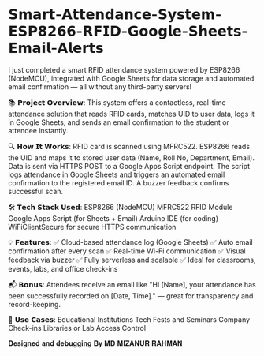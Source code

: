# 𝗦𝗺𝗮𝗿𝘁-𝗔𝘁𝘁𝗲𝗻𝗱𝗮𝗻𝗰𝗲-𝗦𝘆𝘀𝘁𝗲𝗺-𝗘𝗦𝗣𝟴𝟮𝟲𝟲-𝗥𝗙𝗜𝗗-𝗚𝗼𝗼𝗴𝗹𝗲-𝗦𝗵𝗲𝗲𝘁𝘀-𝗘𝗺𝗮𝗶𝗹-𝗔𝗹𝗲𝗿𝘁𝘀

I just completed a smart RFID attendance system powered by ESP8266 (NodeMCU), integrated with Google Sheets for data storage and automated email confirmation — all without any third-party servers!

📚 𝗣𝗿𝗼𝗷𝗲𝗰𝘁 𝗢𝘃𝗲𝗿𝘃𝗶𝗲𝘄:
This system offers a contactless, real-time attendance solution that reads RFID cards, matches UID to user data, logs it in Google Sheets, and sends an email confirmation to the student or attendee instantly.

🔍 𝗛𝗼𝘄 𝗜𝘁 𝗪𝗼𝗿𝗸𝘀:
RFID card is scanned using MFRC522.
ESP8266 reads the UID and maps it to stored user data (Name, Roll No, Department, Email).
Data is sent via HTTPS POST to a Google Apps Script endpoint.
The script logs attendance in Google Sheets and triggers an automated email confirmation to the registered email ID.
A buzzer feedback confirms successful scan.

🛠️ 𝗧𝗲𝗰𝗵 𝗦𝘁𝗮𝗰𝗸 𝗨𝘀𝗲𝗱:
ESP8266 (NodeMCU)
MFRC522 RFID Module
Google Apps Script (for Sheets + Email)
Arduino IDE (for coding)
WiFiClientSecure for secure HTTPS communication

💡 𝗙𝗲𝗮𝘁𝘂𝗿𝗲𝘀:
✅ Cloud-based attendance log (Google Sheets)
✅ Auto email confirmation after every scan
✅ Real-time Wi-Fi communication
✅ Visual feedback via buzzer
✅ Fully serverless and scalable
✅ Ideal for classrooms, events, labs, and office check-ins

📬 𝗕𝗼𝗻𝘂𝘀: Attendees receive an email like
"Hi [Name], your attendance has been successfully recorded on [Date, Time]." — great for transparency and record-keeping.

🎯 𝗨𝘀𝗲 𝗖𝗮𝘀𝗲𝘀:
Educational Institutions
Tech Fests and Seminars
Company Check-ins
Libraries or Lab Access Control

𝐃𝐞𝐬𝐢𝐠𝐧𝐞𝐝 𝐚𝐧𝐝 𝐝𝐞𝐛𝐮𝐠𝐠𝐢𝐧𝐠 𝐁𝐲 𝐌𝐃 𝐌𝐈𝐙𝐀𝐍𝐔𝐑 𝐑𝐀𝐇𝐌𝐀𝐍
